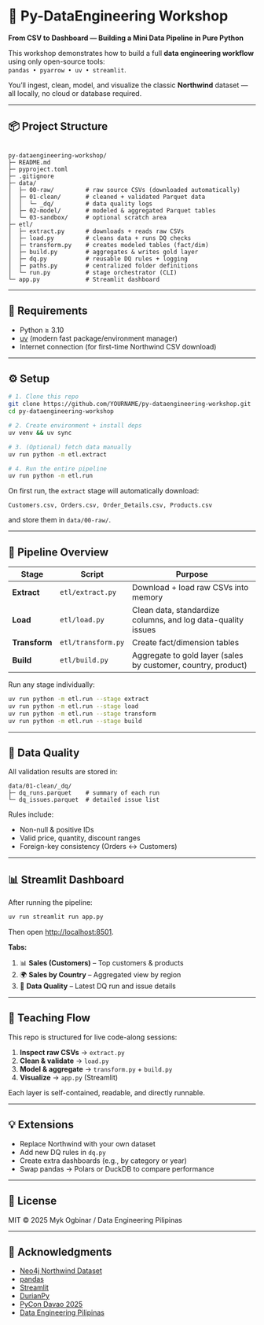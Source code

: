 # 🧠 Py-DataEngineering Workshop

**From CSV to Dashboard — Building a Mini Data Pipeline in Pure Python**

This workshop demonstrates how to build a full **data engineering workflow** using only open-source tools:  
`pandas • pyarrow • uv • streamlit`.

You’ll ingest, clean, model, and visualize the classic **Northwind** dataset — all locally, no cloud or database required.

---

## 📦 Project Structure

```

py-dataengineering-workshop/
├─ README.md
├─ pyproject.toml
├─ .gitignore
├─ data/
│  ├─ 00-raw/         # raw source CSVs (downloaded automatically)
│  ├─ 01-clean/       # cleaned + validated Parquet data
│  │  └─ _dq/         # data quality logs
│  ├─ 02-model/       # modeled & aggregated Parquet tables
│  └─ 03-sandbox/     # optional scratch area
├─ etl/
│  ├─ extract.py      # downloads + reads raw CSVs
│  ├─ load.py         # cleans data + runs DQ checks
│  ├─ transform.py    # creates modeled tables (fact/dim)
│  ├─ build.py        # aggregates & writes gold layer
│  ├─ dq.py           # reusable DQ rules + logging
│  ├─ paths.py        # centralized folder definitions
│  └─ run.py          # stage orchestrator (CLI)
└─ app.py             # Streamlit dashboard

````

---

## 🧰 Requirements

- Python ≥ 3.10  
- [uv](https://github.com/astral-sh/uv) (modern fast package/environment manager)  
- Internet connection (for first-time Northwind CSV download)

---

## ⚙️ Setup

```bash
# 1. Clone this repo
git clone https://github.com/YOURNAME/py-dataengineering-workshop.git
cd py-dataengineering-workshop

# 2. Create environment + install deps
uv venv && uv sync

# 3. (Optional) fetch data manually
uv run python -m etl.extract

# 4. Run the entire pipeline
uv run python -m etl.run
````

On first run, the `extract` stage will automatically download:

```
Customers.csv, Orders.csv, Order_Details.csv, Products.csv
```

and store them in `data/00-raw/`.

---

## 🧩 Pipeline Overview

| Stage         | Script             | Purpose                                                       |
| ------------- | ------------------ | ------------------------------------------------------------- |
| **Extract**   | `etl/extract.py`   | Download + load raw CSVs into memory                          |
| **Load**      | `etl/load.py`      | Clean data, standardize columns, and log data-quality issues  |
| **Transform** | `etl/transform.py` | Create fact/dimension tables                                  |
| **Build**     | `etl/build.py`     | Aggregate to gold layer (sales by customer, country, product) |

Run any stage individually:

```bash
uv run python -m etl.run --stage extract
uv run python -m etl.run --stage load
uv run python -m etl.run --stage transform
uv run python -m etl.run --stage build
```

---

## 🧪 Data Quality

All validation results are stored in:

```
data/01-clean/_dq/
├─ dq_runs.parquet    # summary of each run
└─ dq_issues.parquet  # detailed issue list
```

Rules include:

* Non-null & positive IDs
* Valid price, quantity, discount ranges
* Foreign-key consistency (Orders ↔ Customers)

---

## 📊 Streamlit Dashboard

After running the pipeline:

```bash
uv run streamlit run app.py
```

Then open [http://localhost:8501](http://localhost:8501).

**Tabs:**

1. 📊 **Sales (Customers)** – Top customers & products
2. 🌍 **Sales by Country** – Aggregated view by region
3. 🧪 **Data Quality** – Latest DQ run and issue details

---

## 🧱 Teaching Flow

This repo is structured for live code-along sessions:

1. **Inspect raw CSVs** → `extract.py`
2. **Clean & validate** → `load.py`
3. **Model & aggregate** → `transform.py` + `build.py`
4. **Visualize** → `app.py` (Streamlit)

Each layer is self-contained, readable, and directly runnable.

---

## 💡 Extensions

* Replace Northwind with your own dataset
* Add new DQ rules in `dq.py`
* Create extra dashboards (e.g., by category or year)
* Swap pandas → Polars or DuckDB to compare performance

---

## 🧾 License

MIT © 2025 Myk Ogbinar / Data Engineering Pilipinas

---

## 🙌 Acknowledgments

* [Neo4j Northwind Dataset](https://github.com/neo4j-contrib/northwind-neo4j)
* [pandas](https://pandas.pydata.org/)
* [Streamlit](https://streamlit.io/)
* [DurianPy](https://durianpy.org/)
* [PyCon Davao 2025](https://pycon-davao.durianpy.org/)
* [Data Engineering Pilipinas](https://dataengineering.ph/)


